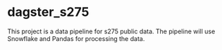 # dagster_s275
This project is a data pipeline for s275 public data. The pipeline will use Snowflake and Pandas for processing the data.
